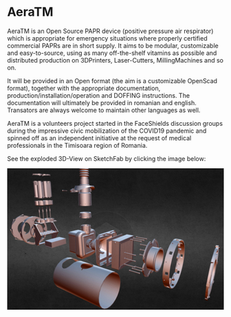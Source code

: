 # AeraTM
AeraTM is an Open Source PAPR device (positive pressure air respirator) which is appropriate for emergency situations where properly certified commercial PAPRs are in short supply. It aims to be modular, customizable and easy-to-source, using as many off-the-shelf vitamins as possible and distributed production on 3DPrinters, Laser-Cutters, MillingMachines and so on. 

It will be provided in an Open format (the aim is a customizable OpenScad format), together with the appropriate documentation, production/installation/operation and DOFFING instructions. The documentation will ultimately be provided in romanian and english. Transators are always welcome to maintain other languages as well. 

AeraTM is a volunteers project started in the FaceShields discussion groups during the impressive civic mobilization of the COVID19 pandemic and spinned off as an independent initiative at the request of medical professionals in the Timisoara region of Romania.

See the exploded 3D-View on SketchFab by clicking the image below:

<a href="https://bit.ly/2WX4ps6" target="_blank"><img alt="AeraTM PAPR Exploded 3D-View on SketchFab" src="Documentation/images/SketchFab-ExplodedView.jpg"></a>
